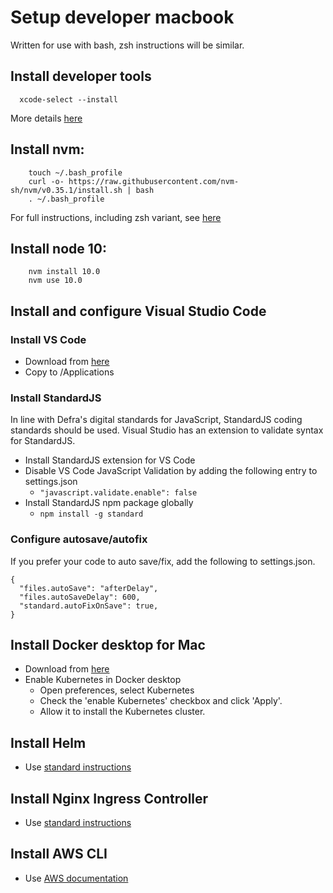 # Setup developer macbook
Written for use with bash, zsh instructions will be similar.

## Install developer tools
```
  xcode-select --install
```

More details [here](http://osxdaily.com/2014/02/12/install-command-line-tools-mac-os-x/)

## Install nvm:
```
    touch ~/.bash_profile
    curl -o- https://raw.githubusercontent.com/nvm-sh/nvm/v0.35.1/install.sh | bash
    . ~/.bash_profile
```
For full instructions, including zsh variant, see [here](https://github.com/nvm-sh/nvm#installation-and-update )

## Install node 10:
```
    nvm install 10.0
    nvm use 10.0
```

## Install and configure Visual Studio Code

### Install VS Code
* Download from [here](https://code.visualstudio.com)
* Copy to /Applications

### Install StandardJS
In line with Defra's digital standards for JavaScript, StandardJS coding standards should be used.  Visual Studio has an extension to validate syntax for StandardJS.
* Install StandardJS extension for VS Code
* Disable VS Code JavaScript Validation by adding the following entry to settings.json
  * `"javascript.validate.enable": false`
* Install StandardJS npm package globally
  * `npm install -g standard`

### Configure autosave/autofix
If you prefer your code to auto save/fix, add the following to settings.json.

```
{
  "files.autoSave": "afterDelay",
  "files.autoSaveDelay": 600,
  "standard.autoFixOnSave": true,
}
```

## Install Docker desktop for Mac

* Download from [here](https://docs.docker.com/docker-for-mac/install/)
* Enable Kubernetes in Docker desktop
  * Open preferences, select Kubernetes
  * Check the 'enable Kubernetes' checkbox and click 'Apply'.
  * Allow it to install the Kubernetes cluster.

## Install Helm
  * Use [standard instructions](installing-helm.md)

## Install Nginx Ingress Controller
  * Use [standard instructions](configure-nginx-ingress-controller.md)

## Install AWS CLI
  * Use [AWS documentation](https://docs.aws.amazon.com/cli/latest/userguide/install-cliv1.html)
